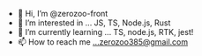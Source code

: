 - 👋 Hi, I’m @zerozoo-front
- 👀 I’m interested in ... JS, TS, Node.js,  Rust
- 🌱 I’m currently learning ... TS, node.js, RTK, jest!
- 📫 How to reach me ...zerozoo385@gmail.com

<!---
zerozoo-front/zerozoo-front is a ✨ special ✨ repository because its `README.md` (this file) appears on your GitHub profile.
You can click the Preview link to take a look at your changes.
--->
